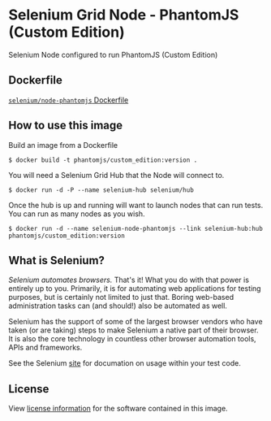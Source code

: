 # Selenium Grid Node - PhantomJS (Custom Edition)

Selenium Node configured to run PhantomJS (Custom Edition)

## Dockerfile

[`selenium/node-phantomjs` Dockerfile](https://github.com/mrorgues/NodePhantomJS/tree/master/docker/Dockerfile)

## How to use this image

Build an image from a Dockerfile
```
$ docker build -t phantomjs/custom_edition:version .
```

You will need a Selenium Grid Hub that the Node will connect to.
```
$ docker run -d -P --name selenium-hub selenium/hub
```

Once the hub is up and running will want to launch nodes that can run tests. You can run as many nodes as you wish.
```
$ docker run -d --name selenium-node-phantomjs --link selenium-hub:hub phantomjs/custom_edition:version
```

## What is Selenium?
_Selenium automates browsers._ That's it! What you do with that power is entirely up to you. Primarily, it is for automating web applications for testing purposes, but is certainly not limited to just that. Boring web-based administration tasks can (and should!) also be automated as well.

Selenium has the support of some of the largest browser vendors who have taken (or are taking) steps to make Selenium a native part of their browser. It is also the core technology in countless other browser automation tools, APIs and frameworks.

See the Selenium [site](http://docs.seleniumhq.org/) for documation on usage within your test code.

## License

View [license information](https://github.com/SeleniumHQ/docker-selenium/blob/master/LICENSE.md) for the software contained in this image.
